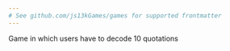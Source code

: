 ```yaml
---
# See github.com/js13kGames/games for supported frontmatter
---
```

Game in which users have to decode 10 quotations